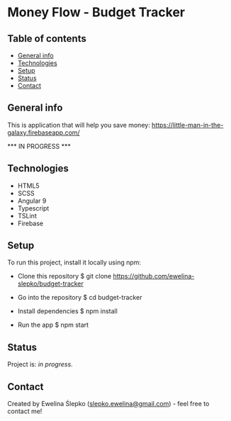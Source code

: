 # Money Flow - Budget Tracker

## Table of contents
* [General info](#general-info)
* [Technologies](#technologies)
* [Setup](#setup)
* [Status](#status)
* [Contact](#contact)

## General info
This is application that will help you save money: https://little-man-in-the-galaxy.firebaseapp.com/

*** IN PROGRESS ***

## Technologies
* HTML5
* SCSS
* Angular 9
* Typescript
* TSLint
* Firebase

## Setup
To run this project, install it locally using npm:

* Clone this repository
$ git clone https://github.com/ewelina-slepko/budget-tracker

* Go into the repository
$ cd budget-tracker

* Install dependencies
$ npm install

* Run the app
$ npm start


## Status
Project is: _in progress_.

## Contact
Created by Ewelina Ślepko (slepko.ewelina@gmail.com) - feel free to contact me!
